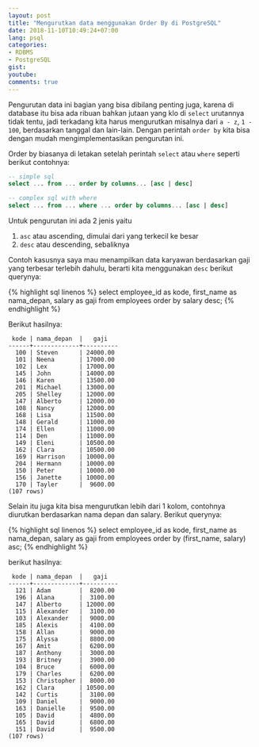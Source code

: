 ```yaml
---
layout: post
title: "Mengurutkan data menggunakan Order By di PostgreSQL"
date: 2018-11-10T10:49:24+07:00
lang: psql
categories:
- RDBMS
- PostgreSQL
gist: 
youtube: 
comments: true
---
```


Pengurutan data ini bagian yang bisa dibilang penting juga, karena di database itu bisa ada ribuan bahkan jutaan yang klo di `select` urutannya tidak tentu, jadi terkadang kita harus mengurutkan misalnya dari `a - z`, `1 - 100`, berdasarkan tanggal dan lain-lain. Dengan perintah `order by` kita bisa dengan mudah mengimplementasikan pengurutan ini.

Order by biasanya di letakan setelah perintah `select` atau `where` seperti berikut contohnya:

```sql
-- simple sql
select ... from ... order by columns... [asc | desc]

-- complex sql with where
select ... from ... where ... order by columns... [asc | desc]
```

Untuk pengurutan ini ada 2 jenis yaitu 

1. `asc` atau ascending, dimulai dari yang terkecil ke besar
2. `desc` atau descending, sebaliknya

Contoh kasusnya saya mau menampilkan data karyawan berdasarkan gaji yang terbesar terlebih dahulu, berarti kita menggunakan `desc` berikut querynya:

{% highlight sql linenos %}
select
    employee_id as kode,
    first_name as nama_depan,
    salary as gaji
from employees
order by salary desc;
{% endhighlight %}

Berikut hasilnya:

```postgresql-console
 kode | nama_depan  |   gaji   
------+-------------+----------
  100 | Steven      | 24000.00
  101 | Neena       | 17000.00
  102 | Lex         | 17000.00
  145 | John        | 14000.00
  146 | Karen       | 13500.00
  201 | Michael     | 13000.00
  205 | Shelley     | 12000.00
  147 | Alberto     | 12000.00
  108 | Nancy       | 12000.00
  168 | Lisa        | 11500.00
  148 | Gerald      | 11000.00
  174 | Ellen       | 11000.00
  114 | Den         | 11000.00
  149 | Eleni       | 10500.00
  162 | Clara       | 10500.00
  169 | Harrison    | 10000.00
  204 | Hermann     | 10000.00
  150 | Peter       | 10000.00
  156 | Janette     | 10000.00
  170 | Tayler      |  9600.00
(107 rows)
```

Selain itu juga kita bisa mengurutkan lebih dari 1 kolom, contohnya diurutkan berdasarkan nama depan dan salary. Berikut querynya:


{% highlight sql linenos %}
select
    employee_id as kode,
    first_name as nama_depan,
    salary as gaji
from employees
order by (first_name, salary) asc;
{% endhighlight %}

berikut hasilnya:

```postgresql-console
 kode | nama_depan  |   gaji   
------+-------------+----------
  121 | Adam        |  8200.00
  196 | Alana       |  3100.00
  147 | Alberto     | 12000.00
  115 | Alexander   |  3100.00
  103 | Alexander   |  9000.00
  185 | Alexis      |  4100.00
  158 | Allan       |  9000.00
  175 | Alyssa      |  8800.00
  167 | Amit        |  6200.00
  187 | Anthony     |  3000.00
  193 | Britney     |  3900.00
  104 | Bruce       |  6000.00
  179 | Charles     |  6200.00
  153 | Christopher |  8000.00
  162 | Clara       | 10500.00
  142 | Curtis      |  3100.00
  109 | Daniel      |  9000.00
  163 | Danielle    |  9500.00
  105 | David       |  4800.00
  165 | David       |  6800.00
  151 | David       |  9500.00
(107 rows)
```